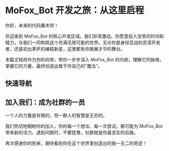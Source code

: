 # MoFox_Bot 开发之旅：从这里启程

你好，未来的代码魔术师！

欢迎来到 MoFox_Bot 的核心开发区域。我们非常激动，你愿意投入宝贵的时间和精力，与我们一同构筑这个充满无限可能的世界。无论你是身经百战的资深开发者，还是初出茅庐的编程新星，这里都有你施展才华的舞台。

本篇文档将作为你的向导，带你一步步深入 MoFox_Bot 的内部，理解它的脉络，掌握它的力量，最终创造出属于你自己的“魔法”。

## 快速导航

<script setup>
const devGuides = [
  {
    avatar: '🔧',
    name: '环境搭建',
    title: '配置本地开发环境，让 MoFox_Bot 顺利运行起来。',
    link: '../guides/index'
  },
  {
    avatar: '🏗️',
    name: '架构总览',
    title: '宏观地了解 MoFox_Bot 的核心设计理念、技术选型等。',
    link: './architecture/PERMISSION_SYSTEM'
  },
  {
    avatar: '🤝',
    name: '贡献指南',
    title: '代码风格、行为准则以及 Pull Request 流程。',
    link: './CONTRIBUTE'
  },
  {
    avatar: '🧩',
    name: '插件开发',
    title: '学习如何从零开始，创造属于你自己的强大插件。',
    link: './plugins'
  }
]
</script>

<GuideCards :guides="devGuides" />

## 加入我们：成为社群的一员

一个人的力量是有限的，但一群人的智慧是无穷的。

我们热切地期盼你的加入，你的每一个想法、每一次尝试，都可能为 MoFox_Bot 带来新的活力。遇到问题时，不要犹豫，社群就是你最坚实的后盾。

再次感谢你的到来，期待看到你在这个世界里创造出的独一无二的奇迹！